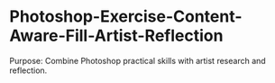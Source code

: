# Photoshop-Exercise-Content-Aware-Fill-Artist-Reflection
Purpose: Combine Photoshop practical skills with artist research and reflection. 
